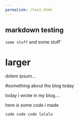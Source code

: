```yaml
---
permalink: /test.html
---
```


## markdown testing

`some stuff` and some stuff`

# larger

dolem ipsum...

#something about the blog today

today i wrote in my blog....

here is some code i made

`code code code lalala`
